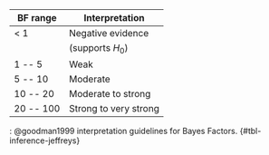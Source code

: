 | BF range   | Interpretation          |
|------------|-------------------------|
| < 1        | Negative evidence       |
|            | (supports $H_0$)        |
| 1 -- 5     | Weak                    |
| 5 -- 10    | Moderate                |
| 10 -- 20   | Moderate to strong      |
| 20 -- 100  | Strong to very strong   |

: @goodman1999 interpretation guidelines for Bayes Factors. {#tbl-inference-jeffreys}
